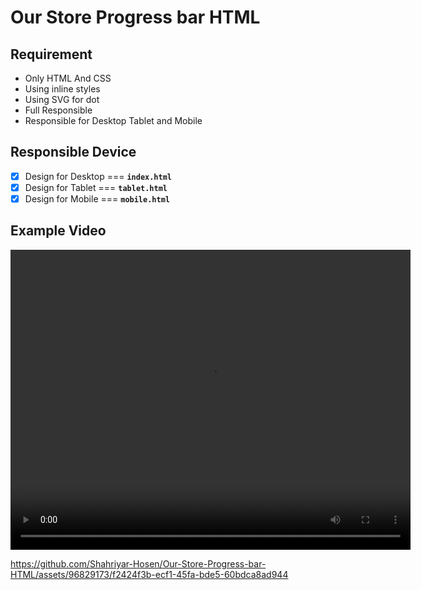 # Our Store Progress bar HTML

## Requirement

- Only HTML And CSS
- Using inline styles
- Using SVG for dot
- Full Responsible
- Responsible for Desktop Tablet and Mobile

## Responsible Device

- [x] Design for Desktop === **`index.html`**
- [x] Design for Tablet === **`tablet.html`**
- [x] Design for Mobile === **`mobile.html`**

## Example Video

<video width="640" height="480" controls>
  <source src="https://www.loom.com/share/a843e69be1ec4d9a84e40f88f4c193b2?sid=1debd408-8632-450f-a671-6425aece0571" type="video/mp4">
  Your browser does not support the video tag.
</video>


https://github.com/Shahriyar-Hosen/Our-Store-Progress-bar-HTML/assets/96829173/f2424f3b-ecf1-45fa-bde5-60bdca8ad944

